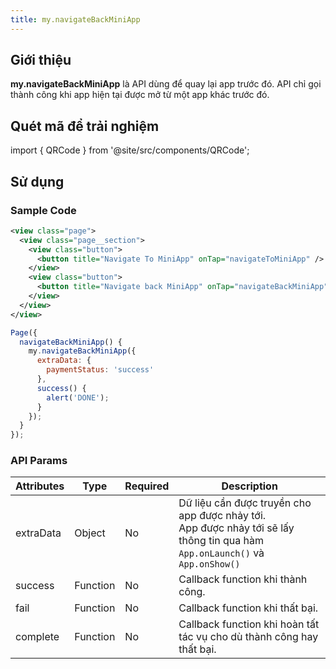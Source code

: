 ```yaml
---
title: my.navigateBackMiniApp
---
```


## Giới thiệu

**my.navigateBackMiniApp** là API dùng để quay lại app trước đó. API chỉ gọi thành công khi app hiện tại được mở từ một app khác trước đó.

## Quét mã để trải nghiệm

import { QRCode } from '@site/src/components/QRCode';

<QRCode page="pages/api/navigator/index" />

## Sử dụng

### Sample Code

```xml
<view class="page">
  <view class="page__section">
    <view class="button">
      <button title="Navigate To MiniApp" onTap="navigateToMiniApp" />
    </view>
    <view class="button">
      <button title="Navigate back MiniApp" onTap="navigateBackMiniApp" />
    </view>
  </view>
</view>
```

```js
Page({
  navigateBackMiniApp() {
    my.navigateBackMiniApp({
      extraData: {
        paymentStatus: 'success'
      },
      success() {
        alert('DONE');
      }
    });
  }
});
```

### API Params

| Attributes | Type     | Required | Description                                                                                                                        |
| ---------- | -------- | -------- | ---------------------------------------------------------------------------------------------------------------------------------- |
| extraData  | Object   | No       | Dữ liệu cần được truyền cho app được nhảy tới.<br /> App được nhảy tới sẽ lấy thông tin qua hàm `App.onLaunch()` và `App.onShow()` |
| success    | Function | No       | Callback function khi thành công.                                                                                                  |
| fail       | Function | No       | Callback function khi thất bại.                                                                                                    |
| complete   | Function | No       | Callback function khi hoàn tất tác vụ cho dù thành công hay thất bại.                                                              |
